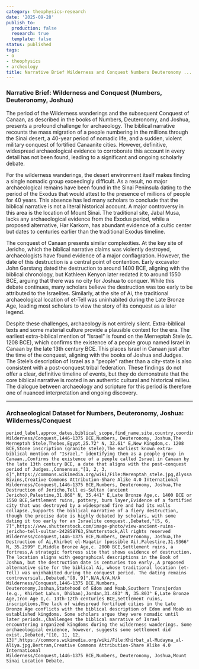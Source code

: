 ```yaml
---
category: theophysics-research
date: '2025-09-28'
publish_to:
  production: false
  research: true
  template: false
status: published
tags:
- o
- theophysics
- archeology
title: Narrative Brief Wilderness and Conquest Numbers Deuteronomy ...
---
```

   
### Narrative Brief: Wilderness and Conquest (Numbers, Deuteronomy, Joshua)   
   
The period of the Wilderness wanderings and the subsequent Conquest of Canaan, as described in the books of Numbers, Deuteronomy, and Joshua, presents a profound challenge for archaeology. The biblical narrative recounts the mass migration of a people numbering in the millions through the Sinai desert, a 40-year period of nomadic life, and a sudden, violent military conquest of fortified Canaanite cities. However, definitive, widespread archaeological evidence to corroborate this account in every detail has not been found, leading to a significant and ongoing scholarly debate.   
   
For the wilderness wanderings, the desert environment itself makes finding a single nomadic group exceedingly difficult. As a result, no major archaeological remains have been found in the Sinai Peninsula dating to the period of the Exodus that would attest to the presence of millions of people for 40 years. This absence has led many scholars to conclude that the biblical narrative is not a literal historical account. A major controversy in this area is the location of Mount Sinai. The traditional site, Jabal Musa, lacks any archaeological evidence from the Exodus period, while a proposed alternative, Har Karkom, has abundant evidence of a cultic center but dates to centuries earlier than the traditional Exodus timeline.   
   
The conquest of Canaan presents similar complexities. At the key site of Jericho, which the biblical narrative claims was violently destroyed, archaeologists have found evidence of a major conflagration. However, the date of this destruction is a central point of contention. Early excavator John Garstang dated the destruction to around 1400 BCE, aligning with the biblical chronology, but Kathleen Kenyon later redated it to around 1550 BCE, arguing that there was no city for Joshua to conquer. While this debate continues, many scholars believe the destruction was too early to be attributed to the Israelites. Similarly, at the site of Ai, the traditional archaeological location of et-Tell was uninhabited during the Late Bronze Age, leading most scholars to view the story of its conquest as a later legend.   
   
Despite these challenges, archaeology is not entirely silent. Extra-biblical texts and some material culture provide a plausible context for the era. The earliest extra-biblical mention of "Israel" is found on the Merneptah Stele (c. 1208 BCE), which confirms the existence of a people group named Israel in Canaan by the late 13th century BCE. This places Israel in Canaan just after the time of the conquest, aligning with the books of Joshua and Judges. The Stele’s description of Israel as a "people" rather than a city-state is also consistent with a post-conquest tribal federation. These findings do not offer a clear, definitive timeline of events, but they do demonstrate that the core biblical narrative is rooted in an authentic cultural and historical milieu. The dialogue between archaeology and scripture for this period is therefore one of nuanced interpretation and ongoing discovery.   
   
   
---   
   
### Archaeological Dataset for Numbers, Deuteronomy, Joshua: Wilderness/Conquest   
   
```
period_label,approx_dates,biblical_scope,find_name,site,country,coordinates,period_tag,date_range,material,description,relevance_to_text,status,primary_source,secondary_source,image_url,image_credit,image_license
Wilderness/Conquest,1446-1375 BCE,Numbers, Deuteronomy, Joshua,The Merneptah Stele,Thebes,Egypt,25.72° N, 32.61° E,New Kingdom,c. 1208 BCE,Stone inscription (granite stele),The earliest known extra-biblical mention of "Israel," identifying them as a people group in Canaan.,Confirms the existence of a people called Israel in Canaan by the late 13th century BCE, a date that aligns with the post-conquest period of Judges.,Consensus,"[1, 2, 3, 4]",https://commons.wikimedia.org/wiki/File:Merenptah_stele.jpg,Alyssa Bivins,Creative Commons Attribution-Share Alike 4.0 International
Wilderness/Conquest,1446-1375 BCE,Numbers, Deuteronomy, Joshua,The Destruction of Jericho,Tell es-Sultan (ancient Jericho),Palestine,31.868° N, 35.441° E,Late Bronze Age,c. 1400 BCE or 1550 BCE,Settlement ruins, pottery, burn layer,Evidence of a fortified city that was destroyed by a widespread fire and had its walls collapse.,Supports the biblical narrative of a fiery destruction, though the precise date is highly debated by scholars, with some dating it too early for an Israelite conquest.,Debated,"[5, 6, 7]",https://www.shutterstock.com/image-photo/view-ancient-ruins-jericho-tell-sultan-242858763,Shutterstock,All rights reserved
Wilderness/Conquest,1446-1375 BCE,Numbers, Deuteronomy, Joshua,The Destruction of Ai,Khirbet el-Maqatir (possible Ai),Palestine,31.9366° N, 35.2599° E,Middle Bronze Age,c. 2000 BCE,Settlement ruins, a fortress,A strategic fortress site that shows evidence of destruction. The location aligns with geographical descriptions in the Book of Joshua, but the destruction date is centuries too early.,A proposed alternative site for the biblical Ai, whose traditional location (et-Tell) was uninhabited during the conquest period. The dating remains controversial.,Debated,"[8, 9]",N/A,N/A,N/A
Wilderness/Conquest,1446-1375 BCE,Numbers, Deuteronomy,Joshua,Statehood of Edom and Moab,Southern Transjordan (e.g., Khirbet Lahun, Dhiban),Jordan,31.483° N, 35.803° E,Late Bronze Age,Iron Age I,c. 13th-12th centuries BCE,Settlement ruins, inscriptions,The lack of widespread fortified cities in the Late Bronze Age conflicts with the biblical description of Edom and Moab as established kingdoms. Some scholars argue they were nomadic until later periods.,Challenges the biblical narrative of Israel encountering organized kingdoms during the wilderness wanderings. Some archaeological evidence, however, suggests some settlement did exist.,Debated,"[10, 11, 12, 13]",https://commons.wikimedia.org/wiki/File:Khirbat_al-Mudayna_al-Aliya.jpg,Bertram,Creative Commons Attribution-Share Alike 4.0 International
Wilderness/Conquest,1446-1375 BCE,Numbers, Deuteronomy, Joshua,Mount Sinai Location Debate,
```
